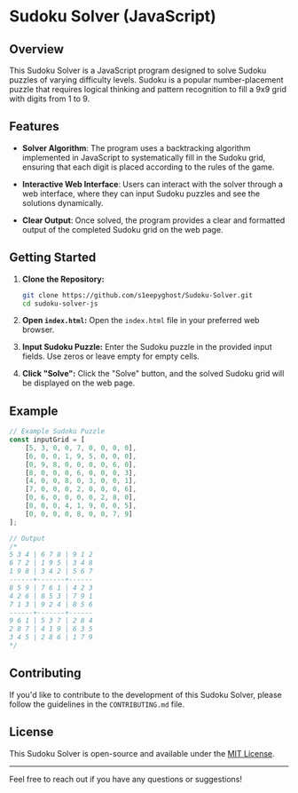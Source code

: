 # Sudoku Solver (JavaScript)

## Overview

This Sudoku Solver is a JavaScript program designed to solve Sudoku puzzles of varying difficulty levels. Sudoku is a popular number-placement puzzle that requires logical thinking and pattern recognition to fill a 9x9 grid with digits from 1 to 9.

## Features

- **Solver Algorithm**: The program uses a backtracking algorithm implemented in JavaScript to systematically fill in the Sudoku grid, ensuring that each digit is placed according to the rules of the game.

- **Interactive Web Interface**: Users can interact with the solver through a web interface, where they can input Sudoku puzzles and see the solutions dynamically.

- **Clear Output**: Once solved, the program provides a clear and formatted output of the completed Sudoku grid on the web page.

## Getting Started

1. **Clone the Repository:**
   ```bash
   git clone https://github.com/s1eepyghost/Sudoku-Solver.git
   cd sudoku-solver-js
   ```

2. **Open `index.html`:**
   Open the `index.html` file in your preferred web browser.

3. **Input Sudoku Puzzle:**
   Enter the Sudoku puzzle in the provided input fields. Use zeros or leave empty for empty cells.

4. **Click "Solve":**
   Click the "Solve" button, and the solved Sudoku grid will be displayed on the web page.

## Example

```javascript
// Example Sudoku Puzzle
const inputGrid = [
    [5, 3, 0, 0, 7, 0, 0, 0, 0],
    [6, 0, 0, 1, 9, 5, 0, 0, 0],
    [0, 9, 8, 0, 0, 0, 0, 6, 0],
    [8, 0, 0, 0, 6, 0, 0, 0, 3],
    [4, 0, 0, 8, 0, 3, 0, 0, 1],
    [7, 0, 0, 0, 2, 0, 0, 0, 6],
    [0, 6, 0, 0, 0, 0, 2, 8, 0],
    [0, 0, 0, 4, 1, 9, 0, 0, 5],
    [0, 0, 0, 0, 8, 0, 0, 7, 9]
];

// Output
/*
5 3 4 | 6 7 8 | 9 1 2
6 7 2 | 1 9 5 | 3 4 8
1 9 8 | 3 4 2 | 5 6 7
------+-------+------
8 5 9 | 7 6 1 | 4 2 3
4 2 6 | 8 5 3 | 7 9 1
7 1 3 | 9 2 4 | 8 5 6
------+-------+------
9 6 1 | 5 3 7 | 2 8 4
2 8 7 | 4 1 9 | 6 3 5
3 4 5 | 2 8 6 | 1 7 9
*/

```

## Contributing

If you'd like to contribute to the development of this Sudoku Solver, please follow the guidelines in the `CONTRIBUTING.md` file.

## License

This Sudoku Solver is open-source and available under the [MIT License](LICENSE).

---

Feel free to reach out if you have any questions or suggestions!